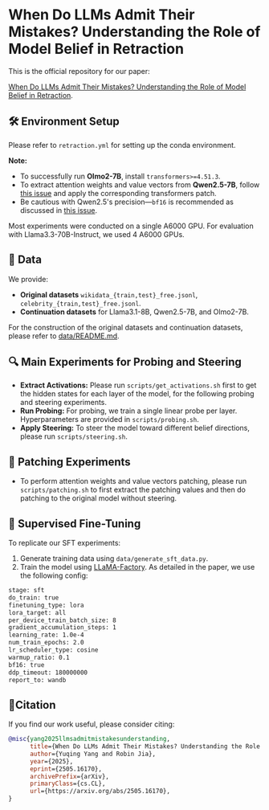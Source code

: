 # When Do LLMs Admit Their Mistakes? Understanding the Role of Model Belief in Retraction
This is the official repository for our paper:

[When Do LLMs Admit Their Mistakes? Understanding the Role of Model Belief in Retraction](https://arxiv.org/abs/2505.16170).

## 🛠️ Environment Setup
Please refer to `retraction.yml` for setting up the conda environment.

**Note:**
* To successfully run **Olmo2-7B**, install `transformers>=4.51.3`.
* To extract attention weights and value vectors from **Qwen2.5-7B**, follow [this issue](https://github.com/QwenLM/Qwen3/issues/722) and apply the corresponding transformers patch.
* Be cautious with Qwen2.5's precision—`bf16` is recommended as discussed in [this issue](https://github.com/QwenLM/Qwen3/issues/761).

Most experiments were conducted on a single A6000 GPU. For evaluation with Llama3.3-70B-Instruct, we used 4 A6000 GPUs.

## 📂 Data
We provide:
* **Original datasets** `wikidata_{train,test}_free.jsonl`, `celebrity_{train,test}_free.jsonl`.
* **Continuation datasets** for Llama3.1-8B, Qwen2.5-7B, and Olmo2-7B.

For the construction of the original datasets and continuation datasets, please refer to [data/README.md]().

## 🔍 Main Experiments for Probing and Steering
* **Extract Activations:** Please run `scripts/get_activations.sh` first to get the hidden states for each layer of the model, for the following probing and steering experiments.
* **Run Probing:** For probing, we train a single linear probe per layer. Hyperparameters are provided in `scripts/probing.sh`.
* **Apply Steering:** To steer the model toward different belief directions, please run `scripts/steering.sh`.

## 🔧 Patching Experiments
* To perform attention weights and value vectors patching, please run `scripts/patching.sh` to first extract the patching values and then do patching to the original model without steering.

## 🧪 Supervised Fine-Tuning
To replicate our SFT experiments:
1. Generate training data using `data/generate_sft_data.py`.
2. Train the model using [LLaMA-Factory](https://github.com/hiyouga/LLaMA-Factory/releases/tag/v0.9.2). As detailed in the paper, we use the following config:
```bash
stage: sft
do_train: true
finetuning_type: lora
lora_target: all
per_device_train_batch_size: 8
gradient_accumulation_steps: 1
learning_rate: 1.0e-4
num_train_epochs: 2.0
lr_scheduler_type: cosine
warmup_ratio: 0.1
bf16: true
ddp_timeout: 180000000
report_to: wandb
```

## 🥳Citation
If you find our work useful, please consider citing:
```bibtex
@misc{yang2025llmsadmitmistakesunderstanding,
      title={When Do LLMs Admit Their Mistakes? Understanding the Role of Model Belief in Retraction}, 
      author={Yuqing Yang and Robin Jia},
      year={2025},
      eprint={2505.16170},
      archivePrefix={arXiv},
      primaryClass={cs.CL},
      url={https://arxiv.org/abs/2505.16170}, 
}
```